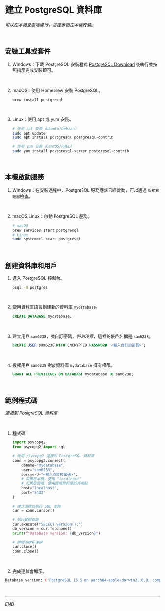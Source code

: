 # 建立 PostgreSQL 資料庫

_可以在本機或雲端進行，這裡示範在本機安裝。_

<br>

## 安裝工具或套件

1. Windows：下載 PostgreSQL 安裝程式 [PostgreSQL Download](https://www.postgresql.org/download/) 後執行並按照指示完成安裝即可。

<br>

2. macOS：使用 Homebrew 安裝 PostgreSQL。

    ```bash
    brew install postgresql
    ```

<br>

3. Linux：使用 apt 或 yum 安裝。

    ```bash
    # 使用 apt 安裝（Ubuntu/Debian）
    sudo apt update
    sudo apt install postgresql postgresql-contrib

    # 使用 yum 安裝（CentOS/RHEL）
    sudo yum install postgresql-server postgresql-contrib
    ```

<br>

## 本機啟動服務

1. Windows：在安裝過程中，PostgreSQL 服務應該已經啟動，可以通過 `服務管理器`檢查。

<br>

2. macOS/Linux：啟動 PostgreSQL 服務。

    ```bash
    # macOS
    brew services start postgresql
    # Linux
    sudo systemctl start postgresql
    ```

<br>

## 創建資料庫和用戶

1. 進入 PostgreSQL 控制台。

    ```bash
    psql -U postgres
    ```

<br>

2. 使用資料庫語言創建新的資料庫 `mydatabase`。

    ```sql
    CREATE DATABASE mydatabase;
    ```

<br>

3. 建立用戶 `sam6238`，並自訂密碼，_特別注意_，這裡的帳戶名稱是 `sam6238`。

    ```sql
    CREATE USER sam6238 WITH ENCRYPTED PASSWORD '<輸入自訂的密碼>';
    ```

<br>

4. 授權用戶 `sam6238` 對於資料庫 `mydatabase` 擁有權限。
    ```sql
    GRANT ALL PRIVILEGES ON DATABASE mydatabase TO sam6238;
    ```

<br>

## 範例程式碼

_連接到 PostgreSQL 資料庫_

<br>

1. 程式碼

    ```python
    import psycopg2
    from psycopg2 import sql

    # 使用 psycopg2 連接到 PostgreSQL 資料庫
    conn = psycopg2.connect(
        dbname="mydatabase",
        user="sam6238",
        password="<輸入自訂的密碼>",
        # 如果是本機，使用 "localhost"
        # 如果是雲端，使用雲端資料庫的終端點
        host="localhost",
        port="5432"
    )

    # 建立游標以執行 SQL 查詢
    cur = conn.cursor()

    # 執行範例查詢
    cur.execute("SELECT version();")
    db_version = cur.fetchone()
    print(f"Database version: {db_version}")

    # 關閉游標和連接
    cur.close()
    conn.close()
    ```

<br>


2. 完成連線會顯示。
```bash
Database version: ('PostgreSQL 15.5 on aarch64-apple-darwin21.6.0, compiled by Apple clang version 14.0.0 (clang-1400.0.29.102), 64-bit',)
```

<br>

___

_END_